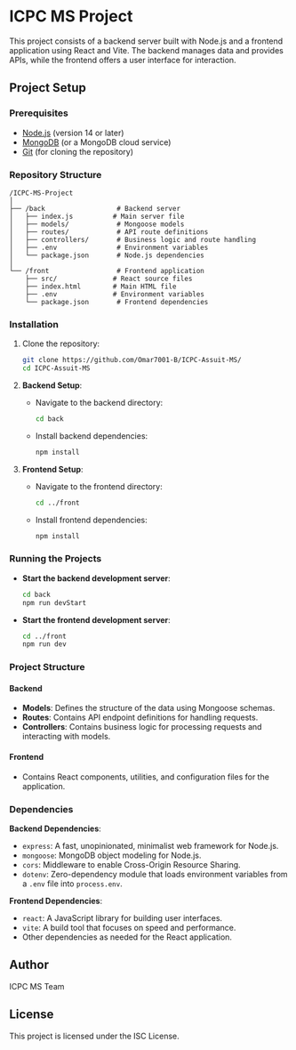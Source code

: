 # ICPC MS Project

This project consists of a backend server built with Node.js and a frontend application using React and Vite. The backend manages data and provides APIs, while the frontend offers a user interface for interaction.

## Project Setup

### Prerequisites

- [Node.js](https://nodejs.org/) (version 14 or later)
- [MongoDB](https://www.mongodb.com/) (or a MongoDB cloud service)
- [Git](https://git-scm.com/) (for cloning the repository)

### Repository Structure

```
/ICPC-MS-Project
│
├── /back                  # Backend server
│   ├── index.js          # Main server file
│   ├── models/            # Mongoose models
│   ├── routes/            # API route definitions
│   ├── controllers/       # Business logic and route handling
│   ├── .env               # Environment variables
│   └── package.json       # Node.js dependencies
│
└── /front                 # Frontend application
    ├── src/              # React source files
    ├── index.html        # Main HTML file
    ├── .env              # Environment variables
    └── package.json       # Frontend dependencies
```

### Installation

1. Clone the repository:
   ```bash
   git clone https://github.com/Omar7001-B/ICPC-Assuit-MS/
   cd ICPC-Assuit-MS
   ```

2. **Backend Setup**:
   - Navigate to the backend directory:
     ```bash
     cd back
     ```
   - Install backend dependencies:
     ```bash
     npm install
     ```

3. **Frontend Setup**:
   - Navigate to the frontend directory:
     ```bash
     cd ../front
     ```
   - Install frontend dependencies:
     ```bash
     npm install
     ```

### Running the Projects

- **Start the backend development server**:
  ```bash
  cd back
  npm run devStart
  ```

- **Start the frontend development server**:
  ```bash
  cd ../front
  npm run dev
  ```

### Project Structure

#### Backend

- **Models**: Defines the structure of the data using Mongoose schemas.
- **Routes**: Contains API endpoint definitions for handling requests.
- **Controllers**: Contains business logic for processing requests and interacting with models.

#### Frontend

- Contains React components, utilities, and configuration files for the application.

### Dependencies

**Backend Dependencies**:
- `express`: A fast, unopinionated, minimalist web framework for Node.js.
- `mongoose`: MongoDB object modeling for Node.js.
- `cors`: Middleware to enable Cross-Origin Resource Sharing.
- `dotenv`: Zero-dependency module that loads environment variables from a `.env` file into `process.env`.

**Frontend Dependencies**:
- `react`: A JavaScript library for building user interfaces.
- `vite`: A build tool that focuses on speed and performance.
- Other dependencies as needed for the React application.

## Author

ICPC MS Team

## License

This project is licensed under the ISC License.
